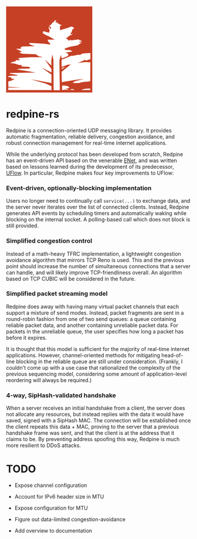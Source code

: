 ![decoration.png](./decoration.png)

# redpine-rs

Redpine is a connection-oriented UDP messaging library. It provides automatic
fragmentation, reliable delivery, congestion avoidance, and robust connection
management for real-time internet applications.

While the underlying protocol has been developed from scratch, Redpine has an
event-driven API based on the venerable
[ENet](https://github.com/lsalzman/enet), and was written based on lessons
learned during the development of its predecessor,
[UFlow](https://github.com/lowquark/uflow). In particular, Redpine makes four
key improvements to UFlow:

### Event-driven, optionally-blocking implementation

Users no longer need to continually call `service(...)` to exchange data, and
the server never iterates over the list of connected clients. Instead, Redpine
generates API events by scheduling timers and automatically waking while
blocking on the internal socket. A polling-based call which does not block is
still provided.

### Simplified congestion control

Instead of a math-heavy TFRC implementation, a lightweight congestion avoidance
algorithm that mirrors TCP Reno is used. This and the previous point should
increase the number of simultaneous connections that a server can handle, and
will likely improve TCP-friendliness overall. An algorithm based on TCP CUBIC
will be considered in the future.

### Simplified packet streaming model

Redpine does away with having many virtual packet channels that each support a
mixture of send modes. Instead, packet fragments are sent in a round-robin
fashion from one of two send queues: a queue containing reliable packet data,
and another containing unreliable packet data. For packets in the unreliable
queue, the user specifies how long a packet has before it expires.

It is thought that this model is sufficient for the majority of real-time
internet applications. However, channel-oriented methods for mitigating
head-of-line blocking in the reliable queue are still under consideration.
(Frankly, I couldn't come up with a use case that rationalized the complexity
of the previous sequencing model, considering some amount of application-level
reordering will always be required.)

### 4-way, SipHash-validated handshake

When a server receives an initial handshake from a client, the server does not
allocate any resources, but instead replies with the data it would have saved,
signed with a SipHash MAC. The connection will be established once the client
repeats this data + MAC, proving to the server that a previous handshake frame
was sent, and that the client is at the address that it claims to be. By
preventing address spoofing this way, Redpine is much more resilient to DDoS
attacks.

# TODO

  * Expose channel configuration

  * Account for IPv6 header size in MTU

  * Expose configuration for MTU

  * Figure out data-limited congestion-avoidance

  * Add overview to documentation

